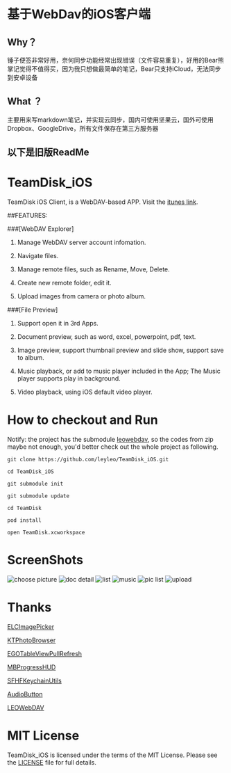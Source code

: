 # 基于WebDav的iOS客户端

## Why？

锤子便签非常好用，奈何同步功能经常出现错误（文件容易重复），好用的Bear熊掌记觉得不值得买，因为我只想做最简单的笔记，Bear只支持iCloud，无法同步到安卓设备

## What ？

主要用来写markdown笔记，并实现云同步，国内可使用坚果云，国外可使用Dropbox、GoogleDrive，所有文件保存在第三方服务器



## 以下是旧版ReadMe



# TeamDisk_iOS


TeamDisk iOS Client, is a WebDAV-based APP. Visit the [itunes link](https://itunes.apple.com/us/app/teamdisk/id640436179?ls=1&mt=8).

##FEATURES:

###[WebDAV Explorer]

1. Manage WebDAV server account infomation.

2. Navigate files.

3. Manage remote files, such as Rename, Move, Delete.

4. Create new remote folder, edit it.

5. Upload images from camera or photo album.

###[File Preview]

1. Support open it in 3rd Apps.

2. Document preview, such as word, excel, powerpoint, pdf, text.

3. Image preview, support thumbnail preview and slide show, support save to album.

4. Music playback, or add to music player included in the App; The Music player supports play in background.

5. Video playback, using iOS default video player.

#  How to checkout and Run

Notify: the project has the submodule [leowebdav](https://github.com/leyleo/leowebdav), so the codes from zip maybe not enough, you'd better check out the whole project as following.

```
git clone https://github.com/leyleo/TeamDisk_iOS.git

cd TeamDisk_iOS

git submodule init

git submodule update

cd TeamDisk

pod install

open TeamDisk.xcworkspace
```

# ScreenShots

![choose picture](/ScreenShot/choose%20pic.png)
![doc detail](/ScreenShot/doc%20detail.png)
![list](/ScreenShot/list.png)
![music](/ScreenShot/music.png)
![pic list](/ScreenShot/pic%20list.png)
![upload](/ScreenShot/upload.png)

# Thanks

[ELCImagePicker](https://github.com/elc/ELCImagePickerController)

[KTPhotoBrowser](https://github.com/kirbyt/KTPhotoBrowser)

[EGOTableViewPullRefresh](https://github.com/enormego/EGOTableViewPullRefresh)

[MBProgressHUD](https://github.com/jdg/MBProgressHUD)

[SFHFKeychainUtils](https://github.com/kamiro/SFHFKeychainUtils)

[AudioButton](https://github.com/marshluca/AudioPlayer)

[LEOWebDAV](https://github.com/leyleo/leowebdav)

# MIT License

TeamDisk_iOS is licensed under the terms of the MIT License. Please see the [LICENSE](https://github.com/leyleo/TeamDisk_iOS/blob/master/LICENSE.md) file for full details.
